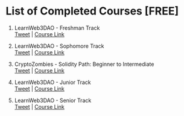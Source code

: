 # List of Completed Courses [FREE]

1. LearnWeb3DAO - Freshman Track \
[Tweet](https://twitter.com/PratikBhangire/status/1491072000772968448) |
[Course Link](https://www.learnweb3.io/tracks/freshman)

2. LearnWeb3DAO - Sophomore Track \
[Tweet](https://twitter.com/PratikBhangire/status/1498255825072443392) |
[Course Link](https://www.learnweb3.io/tracks/sophomore)

3. CryptoZombies - Solidity Path: Beginner to Intermediate \
[Tweet](https://twitter.com/PratikBhangire/status/1499033606836355074) |
[Course Link](https://cryptozombies.io/en/solidity)

4. LearnWeb3DAO - Junior Track \
[Tweet](https://twitter.com/PratikBhangire/status/1506273559483924483) |
[Course Link](https://www.learnweb3.io/tracks/junior)

5. LearnWeb3DAO - Senior Track \
[Tweet](https://twitter.com/PratikBhangire/status/1533875288064786432) |
[Course Link](https://www.learnweb3.io/tracks/senior)
